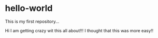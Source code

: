 # hello-world
This is my first repository...

Hi I am getting crazy wit this all about!!!
I thought that this was more easy!!
